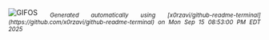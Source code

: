 <div align="justify">
<picture>
    <source media="(prefers-color-scheme: dark)" srcset="https://i.ibb.co/gM0mJ67b/output-gif.gif">
    <source media="(prefers-color-scheme: light)" srcset="https://i.ibb.co/gM0mJ67b/output-gif.gif">
    <img alt="GIFOS" src="https://i.ibb.co/gM0mJ67b/output-gif.gif">
</picture>
<sub><i>Generated automatically using [x0rzavi/github-readme-terminal](https://github.com/x0rzavi/github-readme-terminal) on Mon Sep 15 08:53:00 PM EDT 2025</i></sub>
</div>

<!--  -->